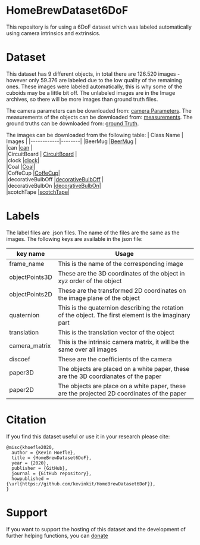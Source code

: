 # HomeBrewDataset6DoF
This repository is for using a 6DoF dataset which was labeled automatically using camera intrinsics and extrinsics. 

# Dataset

This dataset has 9 different objects, in total there are 126.520 images - however only 59.376 are labeled due to the low quality of the remaining ones. 
These images were labeled automatically, this is why some of the cuboids may be a little bit off. The unlabeled images are in the Image archives, so there will be more images than ground truth files. 

The camera parameters can be downloaded from: [camera Parameters](https://drive.google.com/drive/folders/1w_kA6w2Uqxs8oMWpOsYr3mgfr0BgU8S3?usp=sharing). 
The measurements of the objects can be downloaded from: [measurements](https://drive.google.com/drive/folders/1j3WGH4kHVu-2m5xHDwGgdfNB3FDaXK69?usp=sharing).
The ground truths can be downloaded from: [ground Truth](https://drive.google.com/drive/folders/19ct2qqfoeUZS_BqgBDQCbJjOiIRfcT2m?usp=sharing).


The images can be downloaded from the following table:
| Class Name | Images | 
|------------|--------|
|BeerMug     |[BeerMug](https://drive.google.com/file/d/1j1jPM_pRs2KLma58jY3xd7NVL3A3tYSB/view?usp=sharing)     |   
|can            |[can](https://drive.google.com/file/d/1Zpf4VvvEqL7VDXnL2pBkiM5VHgYHJyxl/view?usp=sharing)        |            
|CircuitBoard       | [CircuitBoard](https://drive.google.com/file/d/1kwmnZ2Zyt2A2T7CHDxsdy-1gfOJ3RflN/view?usp=sharing) |                     
|clock              |[clock](https://drive.google.com/file/d/1aRlDbgjRFfjzS8NK0L0mAcmfJPk7u7j7/view?usp=sharing)|                        
|Coal               |[Coal](https://drive.google.com/file/d/1gaqLUXIH3-O_Mw35WEEAUpzWocFGjwA6/view?usp=sharing)|                          
|CoffeCup           |[CoffeCup](https://drive.google.com/file/d/1ig_V9wu0UPgYLpltqDgHc_1M6CVwIY3d/view?usp=sharing)|                          
|decorativeBulbOff  |[decorativeBulbOff](https://drive.google.com/file/d/1SMJQuBjJ7VVS5E77dkPkD0ZUut1KnoG0/view?usp=sharing) |                          
|decorativeBulbOn   |[decorativeBulbOn](https://drive.google.com/file/d/1XRCeJJHYS7Y5aW7uoMJ_U7KC8ELWgkkd/view?usp=sharing)|                          
|scotchTape         |[scotchTape](https://drive.google.com/file/d/1JZmUl3TqjIBNh6Oi7rzpyJ7o6emFU0mU/view?usp=sharing)|            

# Labels

The label files are .json files. The name of the files are the same as the images. The following keys are available in the json file:


| key name | Usage |
|----------|-------|
| frame_name | This is the name of the corresponding image | 
| objectPoints3D | These are the 3D coordinates of the object in xyz order of the object|
| objectPoints2D | These are the transformed 2D coordinates on the image plane of the object|
| quaternion | This is the quaternion describing the rotation of the object. The first element is the imaginary part |
| translation | This is the translation vector of the object |
| camera_matrix | This is the intrinsic camera matrix, it will be the same over all images|
| discoef | These are the coefficients of the camera |
| paper3D | The objects are placed on a white paper, these are the 3D coordianates of the paper | 
| paper2D | The objects are place on a white paper, these are the projected 2D coordinates of the paper |

# Citation

If you find this dataset useful or use it in your research please cite:

```
@misc{khoefle2020,
  author = {Kevin Hoefle},
  title = {HomeBrewDataset6DoF},
  year = {2020},
  publisher = {GitHub},
  journal = {GitHub repository},
  howpublished = {\url{https://github.com/kevinkit/HomeBrewDataset6DoF}},
}
```

# Support

If you want to support the hosting of this dataset and the development of further helping functions, you can [donate](https://www.paypal.com/paypalme/happydonations)


